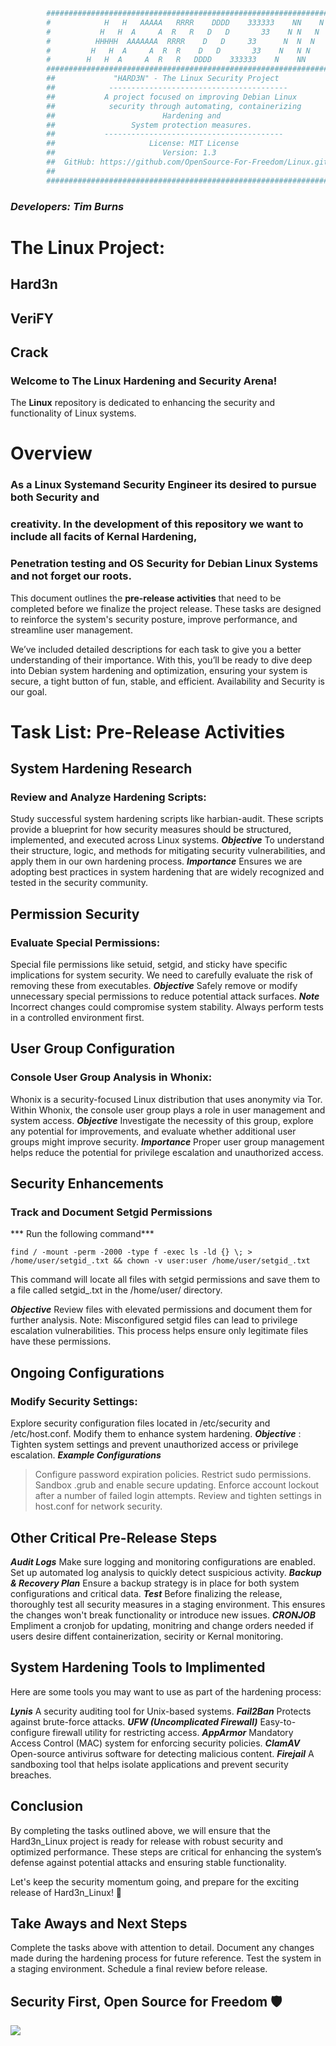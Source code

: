 
```bash
        ####################################################################
        #            H   H   AAAAA   RRRR    DDDD    333333    NN    N     #     
        #           H   H  A     A  R   R   D   D       33    N N   N      #  
        #          HHHHH  AAAAAAA  RRRR    D   D     33      N  N  N       # 
        #         H   H  A     A  R  R    D   D       33    N   N N        #    
        #        H   H  A     A  R   R   DDDD    333333    N    NN         #
        ####################################################################
        ##             "HARD3N" - The Linux Security Project              ##          
        ##            ----------------------------------------            ##          
        ##           A project focused on improving Debian Linux          ##          
        ##            security through automating, containerizing         ##         
        ##                        Hardening and                           ##        
        ##                 System protection measures.                    ##         
        ##           ----------------------------------------             ##                                       
        ##                     License: MIT License                       ##   
        ##                        Version: 1.3                            ##     
        ##  GitHub: https://github.com/OpenSource-For-Freedom/Linux.git   ## 
        ##                                                                ##
        ####################################################################
```


###                             ***Developers: Tim Burns***


##                     



#                      **The Linux Project**: 
## Hard3n
## VeriFY 
## Crack


###                    Welcome to The Linux Hardening and Security Arena! 

The **Linux** repository is dedicated to enhancing the security and functionality of Linux systems.

#                                      **Overview**

###       As a Linux Systemand Security Engineer its desired to pursue both Security and 
###  creativity. In the development of this repository we want to include all facits of Kernal Hardening, 
###         Penetration testing and OS Security for Debian Linux Systems and not forget our roots.  

This document outlines the **pre-release activities** that need to be completed before we finalize the project release. These tasks are designed to reinforce the system's security posture, improve performance, and streamline user management.

We’ve included detailed descriptions for each task to give you a better understanding of their importance. With this, you’ll be ready to dive deep into Debian system hardening and optimization, ensuring your system is secure,  a tight button of fun, stable, and efficient. Availability and Security is our goal. 

#                           Task List: Pre-Release Activities 

##                             System Hardening Research 

### Review and Analyze Hardening Scripts:
Study successful system hardening scripts like harbian-audit. These scripts provide a blueprint for how security measures should be structured, implemented, and executed across Linux systems.
***Objective*** To understand their structure, logic, and methods for mitigating security vulnerabilities, and apply them in our own hardening process.
***Importance*** Ensures we are adopting best practices in system hardening that are widely recognized and tested in the security community.

##                                Permission Security 

### Evaluate Special Permissions:
Special file permissions like setuid, setgid, and sticky have specific implications for system security. We need to carefully evaluate the risk of removing these from executables.
***Objective***  Safely remove or modify unnecessary special permissions to reduce potential attack surfaces.
***Note*** Incorrect changes could compromise system stability. Always perform tests in a controlled environment first.

##                              User Group Configuration 

### Console User Group Analysis in Whonix:
Whonix is a security-focused Linux distribution that uses anonymity via Tor. Within Whonix, the console user group plays a role in user management and system access.
***Objective*** Investigate the necessity of this group, explore any potential for improvements, and evaluate whether additional user groups might improve security.
***Importance*** Proper user group management helps reduce the potential for privilege escalation and unauthorized access.
		
##                               Security Enhancements 

### Track and Document Setgid Permissions

***                             Run the following command***

```
find / -mount -perm -2000 -type f -exec ls -ld {} \; > /home/user/setgid_.txt && chown -v user:user /home/user/setgid_.txt
```

This command will locate all files with setgid permissions and save them to a file called setgid_.txt in the /home/user/ directory. 

***Objective*** Review files with elevated permissions and document them for further analysis.
Note: Misconfigured setgid files can lead to privilege escalation vulnerabilities. This process helps ensure only legitimate files have these permissions.

##                                Ongoing Configurations 

### Modify Security Settings:
Explore security configuration files located in /etc/security and /etc/host.conf. Modify them to enhance system hardening.
***Objective*** : Tighten system settings and prevent unauthorized access or privilege escalation.
***Example Configurations***
> Configure password expiration policies.
> Restrict sudo permissions.
> Sandbox .grub and enable secure updating. 
> Enforce account lockout after a number of failed login attempts.
> Review and tighten settings in host.conf for network security.

##                            Other Critical Pre-Release Steps 

***Audit Logs*** Make sure logging and monitoring configurations are enabled. Set up automated log analysis to quickly detect suspicious activity.
***Backup & Recovery Plan*** Ensure a backup strategy is in place for both system configurations and critical data.
***Test*** Before finalizing the release, thoroughly test all security measures in a staging environment. This ensures the changes won't break functionality or introduce new issues.
***CRONJOB*** Empliment a cronjob for updating, monitring and change orders needed if users desire diffent containerization, secirity or Kernal monitoring. 


##                            System Hardening Tools to Implimented 

Here are some tools you may want to use as part of the hardening process:

***Lynis*** A security auditing tool for Unix-based systems.
***Fail2Ban*** Protects against brute-force attacks.
***UFW (Uncomplicated Firewall)*** Easy-to-configure firewall utility for restricting access.
***AppArmor*** Mandatory Access Control (MAC) system for enforcing security policies.
***ClamAV*** Open-source antivirus software for detecting malicious content.
***Firejail*** A sandboxing tool that helps isolate applications and prevent security breaches.

##                                         Conclusion 

By completing the tasks outlined above, we will ensure that the Hard3n_Linux project is ready for release with robust security and optimized performance. These steps are critical for enhancing the system’s defense against potential attacks and ensuring stable functionality.

Let's keep the security momentum going, and prepare for the exciting release of Hard3n_Linux! 🚀

##                                 Take Aways and Next Steps

Complete the tasks above with attention to detail.
Document any changes made during the hardening process for future reference.
Test the system in a staging environment.
Schedule a final review before release.

##                        Security First, Open Source for Freedom 🛡️

<img src="https://t.bkit.co/w_67775e3ddda15.gif" />
